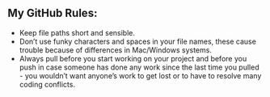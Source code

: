 ## My GitHub Rules:
* Keep file paths short and sensible.
* Don’t use funky characters and spaces in your file names, these cause trouble because of differences in Mac/Windows systems.
* Always pull before you start working on your project and before you push in case someone has done any work since the last time you pulled - you wouldn’t want anyone’s work to get lost or to have to resolve many coding conflicts.
